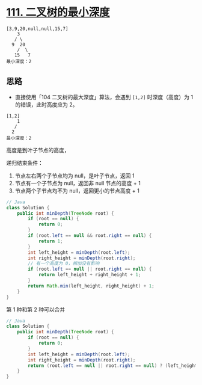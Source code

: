 # [111. 二叉树的最小深度](https://leetcode-cn.com/problems/minimum-depth-of-binary-tree/)

```
[3,9,20,null,null,15,7]  
    3
   / \
  9  20
    /  \
   15   7
最小深度：2
```

## 思路

- 直接使用「104 二叉树的最大深度」算法，会遇到 `[1,2]` 时深度（高度）为 1 的错误，此时高度应为 2。

```
[1,2]  
    1
   / 
  2
最小深度：2
```

高度是到叶子节点的高度，

递归结束条件：

1. 节点左右两个子节点均为 null，是叶子节点，返回 1
2. 节点有一个子节点为 null，返回非 null 节点的高度 + 1
3. 节点两个子节点均不为 null，返回更小的节点高度 + 1

```Java
// Java
class Solution {
    public int minDepth(TreeNode root) {
        if (root == null) {
            return 0;
        } 
        if (root.left == null && root.right == null) {
            return 1;
        } 
        int left_height = minDepth(root.left);
        int right_height = minDepth(root.right);
        // 有一个高度为 0，相加没有影响
        if (root.left == null || root.right == null) {
            return left_height + right_height + 1;
        } 
        return Math.min(left_height, right_height) + 1;
    }
}
```

第 1 种和第 2 种可以合并

```Java
// Java
class Solution {
    public int minDepth(TreeNode root) {
        if (root == null) {
            return 0;
        } 
        int left_height = minDepth(root.left);
        int right_height = minDepth(root.right);
        return (root.left == null || root.right == null) ? (left_height + right_height + 1) : Math.min(left_height, right_height) + 1;
    }
}
```

